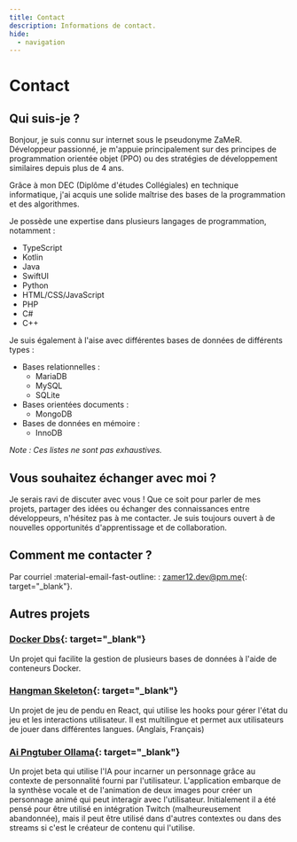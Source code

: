 ```yaml
---
title: Contact
description: Informations de contact.
hide:
  - navigation
---
```


# Contact

## Qui suis-je ?

Bonjour, je suis connu sur internet sous le pseudonyme ZaMeR. Développeur passionné, je m'appuie principalement sur des principes de programmation orientée objet (PPO) ou des stratégies de développement similaires depuis plus de 4 ans.

Grâce à mon DEC (Diplôme d'études Collégiales) en technique informatique, j'ai acquis une solide maîtrise des bases de la programmation et des algorithmes.

Je possède une expertise dans plusieurs langages de programmation, notamment :

- TypeScript
- Kotlin
- Java
- SwiftUI
- Python
- HTML/CSS/JavaScript
- PHP
- C#
- C++

Je suis également à l'aise avec différentes bases de données de différents types :

- Bases relationnelles :
    - MariaDB
    - MySQL
    - SQLite
- Bases orientées documents :
    - MongoDB
- Bases de données en mémoire :
    - InnoDB

*Note : Ces listes ne sont pas exhaustives.*

## Vous souhaitez échanger avec moi ?

Je serais ravi de discuter avec vous ! Que ce soit pour parler de mes projets, partager des idées ou échanger des connaissances entre développeurs, n'hésitez pas à me contacter. Je suis toujours ouvert à de nouvelles opportunités d'apprentissage et de collaboration.

## Comment me contacter ?
Par courriel  :material-email-fast-outline: : [zamer12.dev@pm.me](mailto:zamer12.dev@pm.me){: target="_blank"}.

## Autres projets

### [Docker Dbs](https://github.com/ZaMeR12/docker_dbs){: target="_blank"}
Un projet qui facilite la gestion de plusieurs bases de données à l'aide de conteneurs Docker.

<!-- ### [Enkiria Wiki](https://zamer12.github.io/Enkiria-Wiki/){: target="_blank"}
Un wiki pour un serveur de jeu Minecraft moddé avec un modpack personnalisé incluant Pixelmon.
Ce wiki est conçu pour aider les joueurs à comprendre les mécaniques du jeu et à s'orienter dans le modpack.
Dont les formes régionales de la Région d'Enkiria. -->

### [Hangman Skeleton](https://github.com/ZaMeR12/hangman_skeleton_react){: target="_blank"}
Un projet de jeu de pendu en React, qui utilise les hooks pour gérer l'état du jeu et les interactions utilisateur. Il est multilingue et permet aux utilisateurs de jouer dans différentes langues. (Anglais, Français)

### [Ai Pngtuber Ollama](https://github.com/ZaMeR12/ai_pngtuber_ollama){: target="_blank"}
Un projet beta qui utilise l'IA pour incarner un personnage grâce au contexte de personnalité fourni par l'utilisateur. L'application embarque de la synthèse vocale et de l'animation de deux images pour créer un personnage animé qui peut interagir avec l'utilisateur. Initialement il a été pensé pour être utilisé en intégration Twitch (malheureusement abandonnée), mais il peut être utilisé dans d'autres contextes ou dans des streams si c'est le créateur de contenu qui l'utilise.